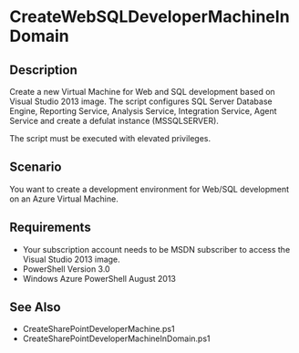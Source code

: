 # CreateWebSQLDeveloperMachineInDomain #

## Description ##
Create a new Virtual Machine for Web and SQL development based on Visual Studio 2013 image. 
The script configures SQL Server Database Engine, Reporting Service, Analysis Service, Integration Service, Agent Service and create a defulat instance (MSSQLSERVER).

The script must be executed with elevated privileges.
    
## Scenario ##
You want to create a development environment for Web/SQL development on an Azure Virtual Machine.

## Requirements ##
- Your subscription account needs to be MSDN subscriber to access the Visual Studio 2013 image.
- PowerShell Version 3.0
- Windows Azure PowerShell August 2013

## See Also ##
- CreateSharePointDeveloperMachine.ps1
- CreateSharePointDeveloperMachineInDomain.ps1
